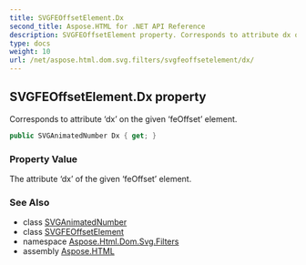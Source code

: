 ```yaml
---
title: SVGFEOffsetElement.Dx
second_title: Aspose.HTML for .NET API Reference
description: SVGFEOffsetElement property. Corresponds to attribute dx on the given feOffset element
type: docs
weight: 10
url: /net/aspose.html.dom.svg.filters/svgfeoffsetelement/dx/
---
```

## SVGFEOffsetElement.Dx property

Corresponds to attribute ‘dx’ on the given ‘feOffset’ element.

```csharp
public SVGAnimatedNumber Dx { get; }
```

### Property Value

The attribute ‘dx’ of the given ‘feOffset’ element.

### See Also

* class [SVGAnimatedNumber](../../../aspose.html.dom.svg.datatypes/svganimatednumber/)
* class [SVGFEOffsetElement](../)
* namespace [Aspose.Html.Dom.Svg.Filters](../../../aspose.html.dom.svg.filters/)
* assembly [Aspose.HTML](../../../)
